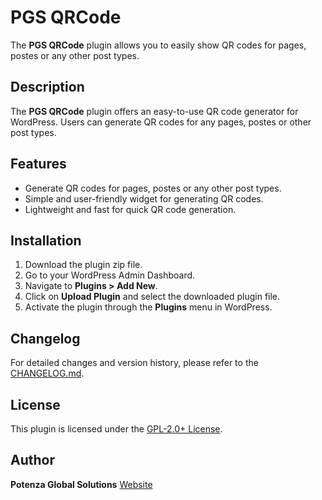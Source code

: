 # PGS QRCode

The **PGS QRCode** plugin allows you to easily show QR codes for pages, postes or any other post types.

## Description

The **PGS QRCode** plugin offers an easy-to-use QR code generator for WordPress. Users can generate QR codes for any pages, postes or other post types.

## Features

- Generate QR codes for pages, postes or any other post types.
- Simple and user-friendly widget for generating QR codes.
- Lightweight and fast for quick QR code generation.

## Installation

1. Download the plugin zip file.
2. Go to your WordPress Admin Dashboard.
3. Navigate to **Plugins > Add New**.
4. Click on **Upload Plugin** and select the downloaded plugin file.
5. Activate the plugin through the **Plugins** menu in WordPress.

## Changelog

For detailed changes and version history, please refer to the [CHANGELOG.md](CHANGELOG.md).

## License

This plugin is licensed under the [GPL-2.0+ License](http://www.gnu.org/licenses/gpl-2.0.txt).

## Author

**Potenza Global Solutions**
[Website](http://www.potenzaglobalsolutions.com/)
